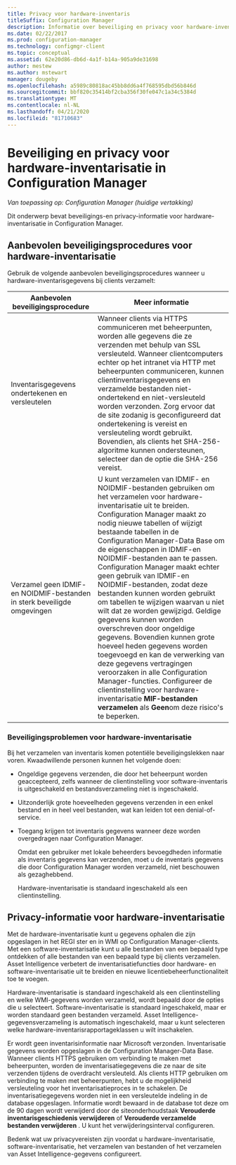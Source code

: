 ```yaml
---
title: Privacy voor hardware-inventaris
titleSuffix: Configuration Manager
description: Informatie over beveiliging en privacy voor hardware-inventaris in Configuration Manager ophalen.
ms.date: 02/22/2017
ms.prod: configuration-manager
ms.technology: configmgr-client
ms.topic: conceptual
ms.assetid: 62e20d86-db6d-4a1f-b14a-905a9de31698
author: mestew
ms.author: mstewart
manager: dougeby
ms.openlocfilehash: a5989c80818ac45bb8dd6a4f768595dbd56b846d
ms.sourcegitcommit: bbf820c35414bf2cba356f30fe047c1a34c5384d
ms.translationtype: MT
ms.contentlocale: nl-NL
ms.lasthandoff: 04/21/2020
ms.locfileid: "81710683"
---
```

# <a name="security-and-privacy-for-hardware-inventory-in-configuration-manager"></a>Beveiliging en privacy voor hardware-inventarisatie in Configuration Manager

*Van toepassing op: Configuration Manager (huidige vertakking)*

Dit onderwerp bevat beveiligings-en privacy-informatie voor hardware-inventarisatie in Configuration Manager.  

##  <a name="security-best-practices-for-hardware-inventory"></a><a name="BKMK_Security_HardwareInventory"></a> Aanbevolen beveiligingsprocedures voor hardware-inventarisatie  
 Gebruik de volgende aanbevolen beveiligingsprocedures wanneer u hardware-inventarisgegevens bij clients verzamelt:  

|Aanbevolen beveiligingsprocedure|Meer informatie|  
|----------------------------|----------------------|  
|Inventarisgegevens ondertekenen en versleutelen|Wanneer clients via HTTPS communiceren met beheerpunten, worden alle gegevens die ze verzenden met behulp van SSL versleuteld. Wanneer clientcomputers echter op het intranet via HTTP met beheerpunten communiceren, kunnen clientinventarisgegevens en verzamelde bestanden niet-ondertekend en niet-versleuteld worden verzonden. Zorg ervoor dat de site zodanig is geconfigureerd dat ondertekening is vereist en versleuteling wordt gebruikt. Bovendien, als clients het SHA-256-algoritme kunnen ondersteunen, selecteer dan de optie die SHA-256 vereist.|  
|Verzamel geen IDMIF- en NOIDMIF-bestanden in sterk beveiligde omgevingen|U kunt verzamelen van IDMIF- en NOIDMIF-bestanden gebruiken om het verzamelen voor hardware-inventarisatie uit te breiden. Configuration Manager maakt zo nodig nieuwe tabellen of wijzigt bestaande tabellen in de Configuration Manager-Data Base om de eigenschappen in IDMIF-en NOIDMIF-bestanden aan te passen. Configuration Manager maakt echter geen gebruik van IDMIF-en NOIDMIF-bestanden, zodat deze bestanden kunnen worden gebruikt om tabellen te wijzigen waarvan u niet wilt dat ze worden gewijzigd. Geldige gegevens kunnen worden overschreven door ongeldige gegevens. Bovendien kunnen grote hoeveel heden gegevens worden toegevoegd en kan de verwerking van deze gegevens vertragingen veroorzaken in alle Configuration Manager-functies. Configureer de clientinstelling voor hardware-inventarisatie **MIF-bestanden verzamelen** als **Geen**om deze risico's te beperken.|  

### <a name="security-issues-for-hardware-inventory"></a>Beveiligingsproblemen voor hardware-inventarisatie  
 Bij het verzamelen van inventaris komen potentiële beveiligingslekken naar voren. Kwaadwillende personen kunnen het volgende doen:  

- Ongeldige gegevens verzenden, die door het beheerpunt worden geaccepteerd, zelfs wanneer de clientinstelling voor software-inventaris is uitgeschakeld en bestandsverzameling niet is ingeschakeld.  

- Uitzonderlijk grote hoeveelheden gegevens verzenden in een enkel bestand en in heel veel bestanden, wat kan leiden tot een denial-of-service.  

- Toegang krijgen tot inventaris gegevens wanneer deze worden overgedragen naar Configuration Manager.  

  Omdat een gebruiker met lokale beheerders bevoegdheden informatie als inventaris gegevens kan verzenden, moet u de inventaris gegevens die door Configuration Manager worden verzameld, niet beschouwen als gezaghebbend.  

  Hardware-inventarisatie is standaard ingeschakeld als een clientinstelling.  

##  <a name="privacy-information-for-hardware-inventory"></a><a name="BKMK_Privacy_HardwareInventory"></a> Privacy-informatie voor hardware-inventarisatie  
 Met de hardware-inventarisatie kunt u gegevens ophalen die zijn opgeslagen in het REGI ster en in WMI op Configuration Manager-clients. Met een software-inventarisatie kunt u alle bestanden van een bepaald type ontdekken of alle bestanden van een bepaald type bij clients verzamelen. Asset Intelligence verbetert de inventarisatiefuncties door hardware- en software-inventarisatie uit te breiden en nieuwe licentiebeheerfunctionaliteit toe te voegen.  

 Hardware-inventarisatie is standaard ingeschakeld als een clientinstelling en welke WMI-gegevens worden verzameld, wordt bepaald door de opties die u selecteert. Software-inventarisatie is standaard ingeschakeld, maar er worden standaard geen bestanden verzameld. Asset Intelligence-gegevensverzameling is automatisch ingeschakeld, maar u kunt selecteren welke hardware-inventarisrapportageklassen u wilt inschakelen.  

 Er wordt geen inventarisinformatie naar Microsoft verzonden. Inventarisatie gegevens worden opgeslagen in de Configuration Manager-Data Base. Wanneer clients HTTPS gebruiken om verbinding te maken met beheerpunten, worden de inventarisatiegegevens die ze naar de site verzenden tijdens de overdracht versleuteld. Als clients HTTP gebruiken om verbinding te maken met beheerpunten, hebt u de mogelijkheid versleuteling voor het inventarisatieproces in te schakelen. De inventarisatiegegevens worden niet in een versleutelde indeling in de database opgeslagen. Informatie wordt bewaard in de database tot deze om de 90 dagen wordt verwijderd door de siteonderhoudstaak **Verouderde inventarisgeschiedenis verwijderen** of **Verouderde verzamelde bestanden verwijderen** . U kunt het verwijderingsinterval configureren.  

 Bedenk wat uw privacyvereisten zijn voordat u hardware-inventarisatie, software-inventarisatie, het verzamelen van bestanden of het verzamelen van Asset Intelligence-gegevens configureert.  
